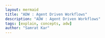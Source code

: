 ```yaml
---
layout: mermaid
title: "ADW : Agent Driven Workflows"
description: "ADW : Agent Driven Workflows"
tags: [explain, concepts, adw]
author: "Samrat Kar"
---
```


